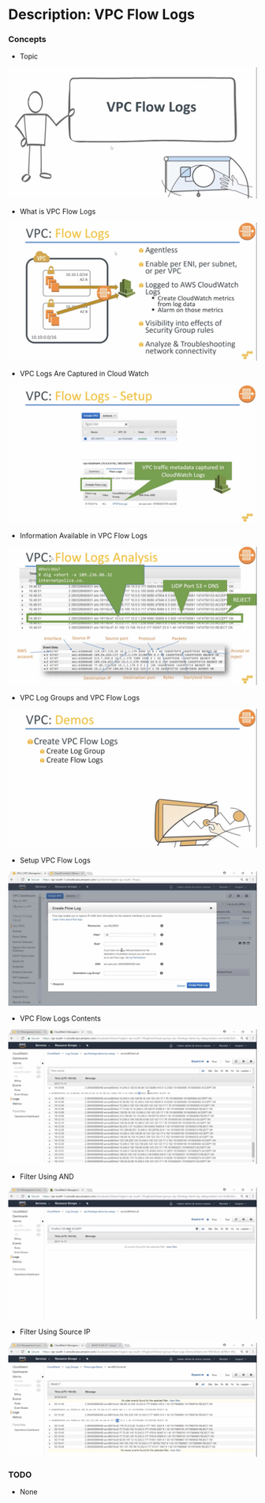 # Description: VPC Flow Logs

### Concepts
* Topic

![](images/IMG_1956.png)
* What is VPC Flow Logs  

![](images/IMG_1957.png)
* VPC Logs Are Captured in Cloud Watch

![](images/IMG_1959.png)
* Information Available in VPC Flow Logs

![](images/IMG_1961.png)
* VPC Log Groups and VPC Flow Logs 

![](images/IMG_1962.png)
* Setup VPC Flow Logs

![](images/IMG_1963.png)
* VPC Flow Logs Contents

![](images/IMG_1964.png)
* Filter Using AND

![](images/IMG_1966.png)
* Filter Using Source IP

![](images/IMG_1967.png)

### TODO
* None
